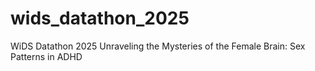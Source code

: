 # wids_datathon_2025
WiDS Datathon 2025 Unraveling the Mysteries of the Female Brain: Sex Patterns in ADHD
